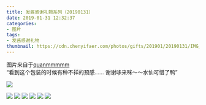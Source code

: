 ```yaml
---
title: 发酱感谢礼物系列（20190131）
date: 2019-01-31 12:32:37
categories:
- 图片
tags:
- 发酱感谢礼物
thumbnail: https://cdn.chenyifaer.com/photos/gifts/201901/20190131/IMG_6893.JPG
---
```


图片来自于<a href="https://weibo.com/p/1005051720171447" target="_blank">quanmmmmm</a><br/>“看到这个包装的时候有种不祥的预感…… 谢谢哆来咪～～水仙可惜了鸭”

![](https://cdn.chenyifaer.com/photos/gifts/201901/20190131/IMG_6893.JPG)

<!--more-->

![](https://cdn.chenyifaer.com/photos/gifts/201901/20190131/IMG_6894.JPG)
![](https://cdn.chenyifaer.com/photos/gifts/201901/20190131/IMG_6895.JPG)
![](https://cdn.chenyifaer.com/photos/gifts/201901/20190131/IMG_6896.JPG)
![](https://cdn.chenyifaer.com/photos/gifts/201901/20190131/IMG_6897.JPG)
![](https://cdn.chenyifaer.com/photos/gifts/201901/20190131/IMG_6898.JPG)
![](https://cdn.chenyifaer.com/photos/gifts/201901/20190131/IMG_6899.JPG)
